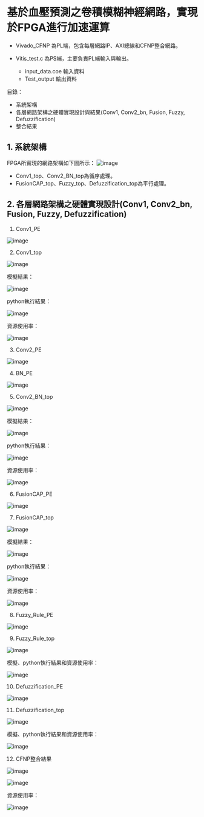 # 基於血壓預測之卷積模糊神經網路，實現於FPGA進行加速運算

- Vivado_CFNP 為PL端，包含每層網路IP、AXI總線和CFNP整合網路。

- Vitis_test.c 為PS端，主要負責PL端輸入與輸出。
  - input_data.coe 輸入資料
  - Test_output 輸出資料


目錄：
- 系統架構
- 各層網路架構之硬體實現設計與結果(Conv1, Conv2_bn, Fusion, Fuzzy, Defuzzification)
- 整合結果

## 1. 系統架構
FPGA所實現的網路架構如下圖所示：
![image](https://github.com/Slaung/Blood-Pressure-Estimation-CFNP-Implement-FPGA/blob/main/Figure/Figure1.png)

- Conv1_top、Conv2_BN_top為循序處理。
- FusionCAP_top、Fuzzy_top、Defuzzification_top為平行處理。

## 2. 各層網路架構之硬體實現設計(Conv1, Conv2_bn, Fusion, Fuzzy, Defuzzification)
1. Conv1_PE

![image](https://github.com/Slaung/Blood-Pressure-Estimation-CFNP-Implement-FPGA/blob/main/Figure/Figure2.png)

2. Conv1_top

![image](https://github.com/Slaung/Blood-Pressure-Estimation-CFNP-Implement-FPGA/blob/main/Figure/Figure3.png)

模擬結果：

![image](https://github.com/Slaung/Blood-Pressure-Estimation-CFNP-Implement-FPGA/blob/main/Figure/Figure13.png)

python執行結果：

![image](https://github.com/Slaung/Blood-Pressure-Estimation-CFNP-Implement-FPGA/blob/main/Figure/Figure14.png)

資源使用率：

![image](https://github.com/Slaung/Blood-Pressure-Estimation-CFNP-Implement-FPGA/blob/main/Figure/Figure15.png)

3. Conv2_PE

![image](https://github.com/Slaung/Blood-Pressure-Estimation-CFNP-Implement-FPGA/blob/main/Figure/Figure4.png)

4. BN_PE

![image](https://github.com/Slaung/Blood-Pressure-Estimation-CFNP-Implement-FPGA/blob/main/Figure/Figure5.png)

5. Conv2_BN_top

![image](https://github.com/Slaung/Blood-Pressure-Estimation-CFNP-Implement-FPGA/blob/main/Figure/Figure6.png)

模擬結果：

![image](https://github.com/Slaung/Blood-Pressure-Estimation-CFNP-Implement-FPGA/blob/main/Figure/Figure16.png)

python執行結果：

![image](https://github.com/Slaung/Blood-Pressure-Estimation-CFNP-Implement-FPGA/blob/main/Figure/Figure17.png)

資源使用率：

![image](https://github.com/Slaung/Blood-Pressure-Estimation-CFNP-Implement-FPGA/blob/main/Figure/Figure18.png)

6. FusionCAP_PE

![image](https://github.com/Slaung/Blood-Pressure-Estimation-CFNP-Implement-FPGA/blob/main/Figure/Figure7.png)

7. FusionCAP_top

![image](https://github.com/Slaung/Blood-Pressure-Estimation-CFNP-Implement-FPGA/blob/main/Figure/Figure8.png)

模擬結果：

![image](https://github.com/Slaung/Blood-Pressure-Estimation-CFNP-Implement-FPGA/blob/main/Figure/Figure19.png)

python執行結果：

![image](https://github.com/Slaung/Blood-Pressure-Estimation-CFNP-Implement-FPGA/blob/main/Figure/Figure20.png)

資源使用率：

![image](https://github.com/Slaung/Blood-Pressure-Estimation-CFNP-Implement-FPGA/blob/main/Figure/Figure21.png)

8. Fuzzy_Rule_PE

![image](https://github.com/Slaung/Blood-Pressure-Estimation-CFNP-Implement-FPGA/blob/main/Figure/Figure9.png)

9. Fuzzy_Rule_top

![image](https://github.com/Slaung/Blood-Pressure-Estimation-CFNP-Implement-FPGA/blob/main/Figure/Figure10.png)

模擬、python執行結果和資源使用率：

![image](https://github.com/Slaung/Blood-Pressure-Estimation-CFNP-Implement-FPGA/blob/main/Figure/Figure22.png)

10. Defuzzification_PE

![image](https://github.com/Slaung/Blood-Pressure-Estimation-CFNP-Implement-FPGA/blob/main/Figure/Figure11.png)

11. Defuzzification_top
   
![image](https://github.com/Slaung/Blood-Pressure-Estimation-CFNP-Implement-FPGA/blob/main/Figure/Figure12.png)

模擬、python執行結果和資源使用率：

![image](https://github.com/Slaung/Blood-Pressure-Estimation-CFNP-Implement-FPGA/blob/main/Figure/Figure23.png)

12. CFNP整合結果

![image](https://github.com/Slaung/Blood-Pressure-Estimation-CFNP-Implement-FPGA/blob/main/Figure/Figure24.png)

![image](https://github.com/Slaung/Blood-Pressure-Estimation-CFNP-Implement-FPGA/blob/main/Figure/Figure25.png)

資源使用率：

![image](https://github.com/Slaung/Blood-Pressure-Estimation-CFNP-Implement-FPGA/blob/main/Figure/Figure26.png)
